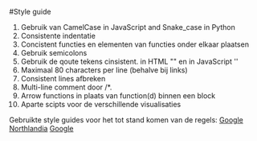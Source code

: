 #Style guide

1. Gebruik van CamelCase in JavaScript and Snake_case in Python
2. Consistente indentatie
3. Concistent functies en elementen van functies onder elkaar plaatsen
4. Gebruik semicolons
5. Gebruik de qoute tekens cinsistent. in HTML "" en in JavaScript ''
6. Maximaal 80 characters per line (behalve bij links)
7. Consistent lines afbreken
8. Multi-line comment door /*.
9. Arrow functions in plaats van function(d) binnen een block
10. Aparte scipts voor de verschillende visualisaties

Gebruikte style guides voor het tot stand komen van de regels:
[Google](https://google.github.io/styleguide/jsguide.html)
[Northlandia](https://northlandia.wordpress.com/2014/10/23/ten-best-practices-for-coding-with-d3/)
[Google](https://medium.freecodecamp.org/google-publishes-a-javascript-style-guide-here-are-some-key-lessons-1810b8ad050b
)
